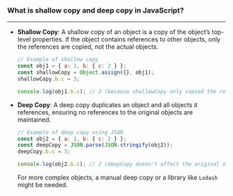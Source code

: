 ### What is shallow copy and deep copy in JavaScript?
---
- **Shallow Copy**: A shallow copy of an object is a copy of the object’s top-level properties. If the object contains references to other objects, only the references are copied, not the actual objects.

  ```javascript
  // Example of shallow copy
  const obj1 = { a: 1, b: { c: 2 } };
  const shallowCopy = Object.assign({}, obj1);
  shallowCopy.b.c = 3;

  console.log(obj1.b.c); // 3 (because shallowCopy only copied the reference to obj1.b)
  ```

- **Deep Copy**: A deep copy duplicates an object and all objects it references, ensuring no references to the original objects are maintained.

  ```javascript
  // Example of deep copy using JSON
  const obj2 = { a: 1, b: { c: 2 } };
  const deepCopy = JSON.parse(JSON.stringify(obj2));
  deepCopy.b.c = 3;

  console.log(obj2.b.c); // 2 (deepCopy doesn't affect the original object)
  ```

  For more complex objects, a manual deep copy or a library like `Lodash` might be needed.
